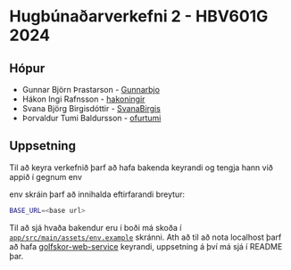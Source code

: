 # Hugbúnaðarverkefni 2 - HBV601G 2024

## Hópur

- Gunnar Björn Þrastarson - [Gunnarbjo](https://github.com/Gunnarbjo)
- Hákon Ingi Rafnsson - [hakoningir](https://github.com/hakoningir)
- Svana Björg Birgisdóttir - [SvanaBirgis](https://github.com/SvanaBirgis)
- Þorvaldur Tumi Baldursson - [ofurtumi](https://github.com/ofurtumi)

## Uppsetning

Til að keyra verkefnið þarf að hafa bakenda keyrandi og tengja hann við appið í gegnum env

env skráin þarf að innihalda eftirfarandi breytur:

```bash
BASE_URL=<base url>
```

Til að sjá hvaða bakendur eru í boði má skoða í [`app/src/main/assets/env.example`](./app/src/main/assets/env.example) skránni.
Ath að til að nota localhost þarf að hafa [golfskor-web-service](https://github.com/ofurtumi/golfskor-web-service/) keyrandi, uppsetning á því má sjá í README þar.
